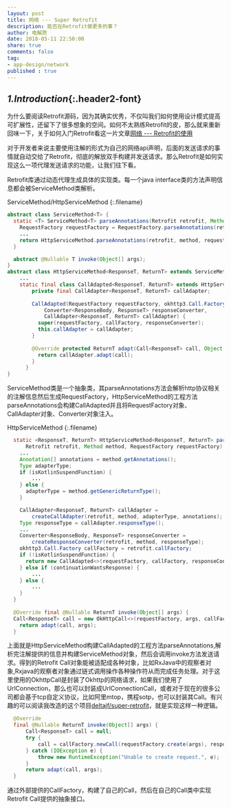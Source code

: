 ```yaml
---
layout: post
title: 网络 --- Super Retrofit
description: 能否在Retrofit做更多的事？
author: 电解质
date: 2018-05-11 22:50:00
share: true
comments: false
tag: 
- app-design/network
published : true
---
```

## *1.Introduction*{:.header2-font}
为什么要阅读Retrofit源码，因为其确实优秀，不仅叫我们如何使用设计模式提高可扩展性，还留下了很多想象的空间。如何不太熟练Retrofit的皮，那么就来重新回味一下，关于如何入门Retrofit看这一片文章[网络 --- Retrofit的使用]({{site.baseurl}}/2018-04-03/network-retrofit-elementary)

对于开发者来说主要使用注解的形式为自己的网络api声明，后面的发送请求的事情就自动交给了Retrofit，彻底的解放双手构建并发送请求。那么Retrofit是如何实现这么一项代理发送请求的功能，让我们往下看。

Retrofit库通过动态代理生成具体的实现类。每一个java interface类的方法声明信息都会被ServiceMethod类解析。

ServiceMethod/HttpServiceMethod
{:.filename}
```java
abstract class ServiceMethod<T> {
  static <T> ServiceMethod<T> parseAnnotations(Retrofit retrofit, Method method) {
    RequestFactory requestFactory = RequestFactory.parseAnnotations(retrofit, method);
    ...
    return HttpServiceMethod.parseAnnotations(retrofit, method, requestFactory);
  }

  abstract @Nullable T invoke(Object[] args);
}
abstract class HttpServiceMethod<ResponseT, ReturnT> extends ServiceMethod<ReturnT> {
    ...
    static final class CallAdapted<ResponseT, ReturnT> extends HttpServiceMethod<ResponseT, ReturnT> {
        private final CallAdapter<ResponseT, ReturnT> callAdapter;
    
        CallAdapted(RequestFactory requestFactory, okhttp3.Call.Factory callFactory,
            Converter<ResponseBody, ResponseT> responseConverter,
            CallAdapter<ResponseT, ReturnT> callAdapter) {
          super(requestFactory, callFactory, responseConverter);
          this.callAdapter = callAdapter;
        }
    
        @Override protected ReturnT adapt(Call<ResponseT> call, Object[] args) {
          return callAdapter.adapt(call);
        }
      }
}
```
ServiceMethod类是一个抽象类，其parseAnnotations方法会解析http协议相关的注解信息然后生成RequestFactory，HttpServiceMethod的工程方法parseAnnotations会构建CallAdapted并且将RequestFactory对象、CallAdapter对象、Converter对象注入。

HttpServiceMethod
{:.filename}
```java
  static <ResponseT, ReturnT> HttpServiceMethod<ResponseT, ReturnT> parseAnnotations(
      Retrofit retrofit, Method method, RequestFactory requestFactory) {
    ...
    Annotation[] annotations = method.getAnnotations();
    Type adapterType;
    if (isKotlinSuspendFunction) {
        ...
    } else {
      adapterType = method.getGenericReturnType();
    }

    CallAdapter<ResponseT, ReturnT> callAdapter =
        createCallAdapter(retrofit, method, adapterType, annotations);
    Type responseType = callAdapter.responseType();
    ...
    Converter<ResponseBody, ResponseT> responseConverter =
        createResponseConverter(retrofit, method, responseType);
    okhttp3.Call.Factory callFactory = retrofit.callFactory;
    if (!isKotlinSuspendFunction) {
      return new CallAdapted<>(requestFactory, callFactory, responseConverter, callAdapter);
    } else if (continuationWantsResponse) {
        ...
    } else {
        ...
    }
  }
  
  @Override final @Nullable ReturnT invoke(Object[] args) {
  Call<ResponseT> call = new OkHttpCall<>(requestFactory, args, callFactory, responseConverter);
    return adapt(call, args);
  }
```
上面就是HttpServiceMethod构建CallAdapted的工程方法parseAnnotations,解析完注解提供的信息并构建ServiceMethod对象，然后会调用invoke方法发送请求。得到的Retrofit Call对象能被适配成各种对象，比如RxJava中的观察者对象,Rxjava的观察者对象通过链式调用操作各种操作符从而完成任务处理。对于这里使用的OkhttpCall是封装了Okhttp的网络请求，如果我们使用了UrlConnection，那么也可以封装成UrlConnectionCall，或者对于现在的很多公司都会基于tcp自定义协议，比如阿里mtop，携程sotp，也可以封装其Call。有兴趣的可以阅读我改造的这个项目[deltajf/super-retrofit](https://github.com/deltajf/super-retrofit)，就是实现这样一种逻辑。

```java
  @Override
  final @Nullable ReturnT invoke(Object[] args) {
      Call<ResponseT> call = null;
      try {
          call = callFactory.newCall(requestFactory.create(args), responseConverter);
      } catch (IOException e) {
          throw new RuntimeException("Unable to create request.", e);
      }
      return adapt(call, args);
  }
```
通过外部提供的CallFactory，构建了自己的Call，然后在自己的Call类中实现Retrofit Call提供的抽象接口。
